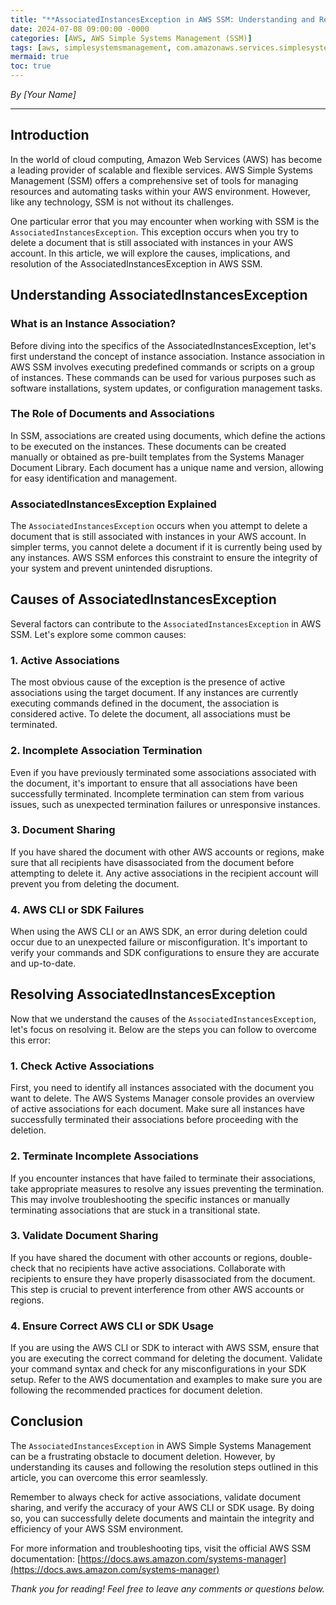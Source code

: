 ```yaml
---
title: "**AssociatedInstancesException in AWS SSM: Understanding and Resolving Associated Instances**"
date: 2024-07-08 09:00:00 -0000
categories: [AWS, AWS Simple Systems Management (SSM)]
tags: [aws, simplesystemsmanagement, com.amazonaws.services.simplesystemsmanagement.model]
mermaid: true
toc: true
---
```


*By [Your Name]*

---

## Introduction

In the world of cloud computing, Amazon Web Services (AWS) has become a leading provider of scalable and flexible services. AWS Simple Systems Management (SSM) offers a comprehensive set of tools for managing resources and automating tasks within your AWS environment. However, like any technology, SSM is not without its challenges.

One particular error that you may encounter when working with SSM is the `AssociatedInstancesException`. This exception occurs when you try to delete a document that is still associated with instances in your AWS account. In this article, we will explore the causes, implications, and resolution of the AssociatedInstancesException in AWS SSM.

## Understanding AssociatedInstancesException

### What is an Instance Association?

Before diving into the specifics of the AssociatedInstancesException, let's first understand the concept of instance association. Instance association in AWS SSM involves executing predefined commands or scripts on a group of instances. These commands can be used for various purposes such as software installations, system updates, or configuration management tasks.

### The Role of Documents and Associations

In SSM, associations are created using documents, which define the actions to be executed on the instances. These documents can be created manually or obtained as pre-built templates from the Systems Manager Document Library. Each document has a unique name and version, allowing for easy identification and management.

### AssociatedInstancesException Explained

The `AssociatedInstancesException` occurs when you attempt to delete a document that is still associated with instances in your AWS account. In simpler terms, you cannot delete a document if it is currently being used by any instances. AWS SSM enforces this constraint to ensure the integrity of your system and prevent unintended disruptions.

## Causes of AssociatedInstancesException

Several factors can contribute to the `AssociatedInstancesException` in AWS SSM. Let's explore some common causes:

### 1. Active Associations

The most obvious cause of the exception is the presence of active associations using the target document. If any instances are currently executing commands defined in the document, the association is considered active. To delete the document, all associations must be terminated.

### 2. Incomplete Association Termination

Even if you have previously terminated some associations associated with the document, it's important to ensure that all associations have been successfully terminated. Incomplete termination can stem from various issues, such as unexpected termination failures or unresponsive instances.

### 3. Document Sharing

If you have shared the document with other AWS accounts or regions, make sure that all recipients have disassociated from the document before attempting to delete it. Any active associations in the recipient account will prevent you from deleting the document.

### 4. AWS CLI or SDK Failures

When using the AWS CLI or an AWS SDK, an error during deletion could occur due to an unexpected failure or misconfiguration. It's important to verify your commands and SDK configurations to ensure they are accurate and up-to-date.

## Resolving AssociatedInstancesException

Now that we understand the causes of the `AssociatedInstancesException`, let's focus on resolving it. Below are the steps you can follow to overcome this error:

### 1. Check Active Associations

First, you need to identify all instances associated with the document you want to delete. The AWS Systems Manager console provides an overview of active associations for each document. Make sure all instances have successfully terminated their associations before proceeding with the deletion.

### 2. Terminate Incomplete Associations

If you encounter instances that have failed to terminate their associations, take appropriate measures to resolve any issues preventing the termination. This may involve troubleshooting the specific instances or manually terminating associations that are stuck in a transitional state.

### 3. Validate Document Sharing

If you have shared the document with other accounts or regions, double-check that no recipients have active associations. Collaborate with recipients to ensure they have properly disassociated from the document. This step is crucial to prevent interference from other AWS accounts or regions.

### 4. Ensure Correct AWS CLI or SDK Usage

If you are using the AWS CLI or SDK to interact with AWS SSM, ensure that you are executing the correct command for deleting the document. Validate your command syntax and check for any misconfigurations in your SDK setup. Refer to the AWS documentation and examples to make sure you are following the recommended practices for document deletion.

## Conclusion

The `AssociatedInstancesException` in AWS Simple Systems Management can be a frustrating obstacle to document deletion. However, by understanding its causes and following the resolution steps outlined in this article, you can overcome this error seamlessly.

Remember to always check for active associations, validate document sharing, and verify the accuracy of your AWS CLI or SDK usage. By doing so, you can successfully delete documents and maintain the integrity and efficiency of your AWS SSM environment.

For more information and troubleshooting tips, visit the official AWS SSM documentation: [https://docs.aws.amazon.com/systems-manager](https://docs.aws.amazon.com/systems-manager)

*Thank you for reading! Feel free to leave any comments or questions below.*